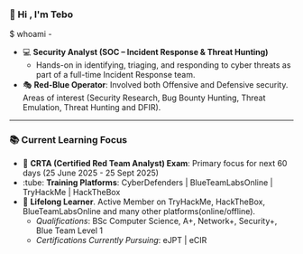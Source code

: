 ### :wave: Hi , I'm Tebo

$ whoami - 

*  :computer: **Security Analyst (SOC – Incident Response & Threat Hunting)**
    * Hands-on in identifying, triaging, and responding to cyber threats as part of a full-time Incident Response team. 
*  :performing_arts: __Red-Blue Operator__: Involved both Offensive and Defensive security. Areas of interest (Security Research, Bug Bounty Hunting, Threat Emulation, Threat Hunting and DFIR). 

---

### :books: Current Learning Focus

*   :bow_and_arrow: **CRTA (Certified Red Team Analyst) Exam**: Primary focus for next 60 days (25 June 2025 - 25 Sept 2025)
*   :tube: **Training Platforms**: CyberDefenders | BlueTeamLabsOnline | TryHackMe | HackTheBox
*  :seedling: __Lifelong Learner__. Active Member on TryHackMe, HackTheBox, BlueTeamLabsOnline and many other platforms(online/offline).
    * *Qualifications*: BSc Computer Science, A+, Network+, Security+, Blue Team Level 1
    * *Certifications Currently Pursuing*: eJPT | eCIR

